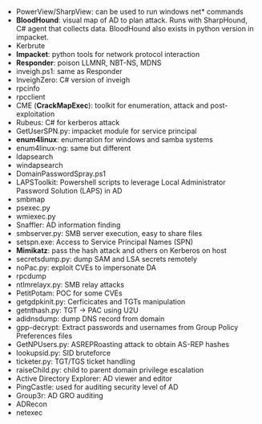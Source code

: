 - PowerView/SharpView: can be used to run windows net* commands
- **BloodHound**: visual map of AD to plan attack. Runs with SharpHound, C# agent that collects data. BloodHound also exists in python version in impacket.
- Kerbrute
- **Impacket**: python tools for network protocol interaction
- **Responder**: poison LLMNR, NBT-NS, MDNS
- inveigh.ps1: same as Responder
- InveighZero: C# version of inveigh
- rpcinfo
- rpcclient
- CME (**CrackMapExec**): toolkit for enumeration, attack and post-exploitation
- Rubeus: C# for kerberos attack
- GetUserSPN.py: impacket module for service principal
- **enum4linux**: enumeration for windows and samba systems
- enum4linux-ng: same but different
- ldapsearch
- windapsearch
- DomainPasswordSpray.ps1
- LAPSToolkit: Powershell scripts to leverage Local Administrator Password Solution (LAPS) in AD
- smbmap
- psexec.py
- wmiexec.py
- Snaffler: AD information finding
- smbserver.py: SMB server execution, easy to share files
- setspn.exe: Access to Service Principal Names (SPN)
- **Mimikatz**: pass the hash attack and others on Kerberos on host
- secretsdump.py: dump SAM and LSA secrets remotely
- noPac.py: exploit CVEs to impersonate DA
- rpcdump
- ntlmrelayx.py: SMB relay attacks
- PetitPotam: POC for some CVEs
- getgdpkinit.py: Cerficicates and TGTs manipulation
- getnthash.py: TGT -> PAC using U2U
- adidnsdump: dump DNS record from domain
- gpp-decrypt: Extract passwords and usernames from Group Policy Preferences files
- GetNPUsers.py: ASREPRoasting attack to obtain AS-REP hashes
- lookupsid.py: SID bruteforce
- ticketer.py: TGT/TGS ticket handling
- raiseChild.py: child to parent domain privilege escalation
- Active Directory Explorer: AD viewer and editor
- PingCastle: used for auditing security level of AD
- Group3r: AD GRO auditing
- ADRecon
- netexec